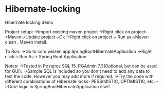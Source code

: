 # Hibernate-locking
Hibernate locking demo

Project setup:
->Import existing maven project
->Right click on project->Maven->Update project->Ok
->Right click on project-> Run as->Maven clean , Maven install.

To Run:
->Go to com.wissen.app.SpringBootHibernateApplication
->Right click-> Run As-> Spring Boot Application

Notes:
->Tested in Postgres SQL 15, PGAdmin 7.3(Optional, but can be used for GUI).
->Sample SQL is included so you don't need to add any data to test the code. However you may add more if required.
->Try the code with different combinations of Hibernate locks- PESSIMISTIC, OPTIMISTIC, etc.
->Core logic in SpringBootHibernateApplication itself.
